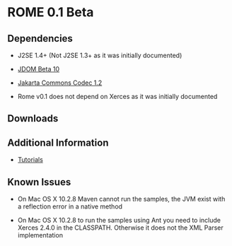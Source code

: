 # ROME 0.1 Beta

## Dependencies


 
* J2SE 1.4\+ (Not J2SE 1.3\+ as it was initially documented)
 
* [JDOM Beta 10](http://www.jdom.org/)
 
* [Jakarta Commons Codec 1.2](http://jakarta.apache.org/commons/codec/)
 
* Rome v0.1 does not depend on Xerces as it was initially documented
 

## Downloads


## Additional Information


 
* [Tutorials](RomeV0.1Tutorials/index.html)
 

## Known Issues


 
* On Mac OS X 10.2.8 Maven cannot run the samples, the JVM exist with a reflection error in a native method
 
* On Mac OS X 10.2.8 to run the samples using Ant you need to include Xerces 2.4.0 in the CLASSPATH. Otherwise it does not the XML Parser implementation
 
